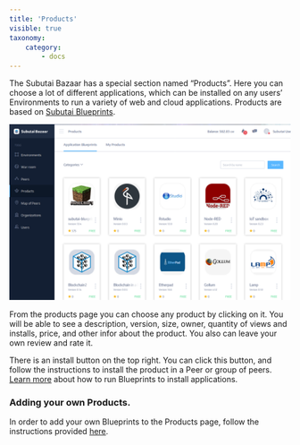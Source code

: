 ```yaml
---
title: 'Products'
visible: true
taxonomy:
    category:
        - docs
---
```


The Subutai Bazaar has a special section named “Products”. Here you can choose a lot of different applications, which can be installed on any users’ Environments to run a variety of web and cloud applications. Products are based on [Subutai Blueprints](../../blueprints).

![Products](products.png)

From the products page you can choose any product by clicking on it. You will be able to see a description, version, size, owner, quantity of views and installs, price, and other infor about the product. You also can leave your own review and rate it.

There is an install button on the top right. You can click this button, and follow the instructions to install the product in a Peer or group of peers. [Learn more](../../blueprints/using-blueprints) about how to run Blueprints to install applications.

### Adding your own Products.

In order to add your own Blueprints to the Products page, follow the instructions provided [here](../user-menu#my-blueprints).
